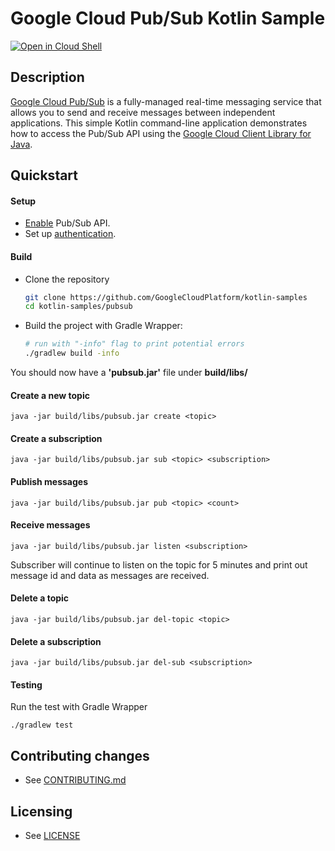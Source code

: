 # Google Cloud Pub/Sub Kotlin Sample

[![Open in Cloud Shell][shell_img]][shell_link]

[shell_img]: http://gstatic.com/cloudssh/images/open-btn.svg
[shell_link]: https://console.cloud.google.com/cloudshell/open?git_repo=https://github.com/googlecloudplatform/kotlin-samples&page=editor&working_dir=pubsub

## Description

[Google Cloud Pub/Sub][pubsub] is a fully-managed real-time messaging service that allows you to send and receive messages between independent applications. This simple Kotlin command-line application demonstrates how to access the Pub/Sub API using
the [Google Cloud Client Library for Java][google-cloud-java].

[pubsub]: https://cloud.google.com/pubsub/
[google-cloud-java]: https://github.com/GoogleCloudPlatform/google-cloud-java


## Quickstart

#### Setup
- [Enable](https://console.cloud.google.com/apis/api/pubsub.googleapis.com/overview) Pub/Sub API.
- Set up [authentication](https://cloud.google.com/docs/authentication/getting-started).

#### Build
- Clone the repository
  ```sh
  git clone https://github.com/GoogleCloudPlatform/kotlin-samples
  cd kotlin-samples/pubsub
  ```
- Build the project with Gradle Wrapper:
  ```sh
  # run with "-info" flag to print potential errors
  ./gradlew build -info
  ```
You should now have a **'pubsub.jar'** file under **build/libs/**

#### Create a new topic

`java -jar build/libs/pubsub.jar create <topic>`

#### Create a subscription

`java -jar build/libs/pubsub.jar sub <topic> <subscription>`

#### Publish messages

`java -jar build/libs/pubsub.jar pub <topic> <count>`

#### Receive messages

`java -jar build/libs/pubsub.jar listen <subscription>`

Subscriber will continue to listen on the topic for 5 minutes and print out message id and data as messages are received.

#### Delete a topic

`java -jar build/libs/pubsub.jar del-topic <topic>`

#### Delete a subscription

`java -jar build/libs/pubsub.jar del-sub <subscription>`

#### Testing
Run the test with Gradle Wrapper

`./gradlew test`

## Contributing changes

* See [CONTRIBUTING.md](../CONTRIBUTING.md)

## Licensing

* See [LICENSE](../LICENSE)
